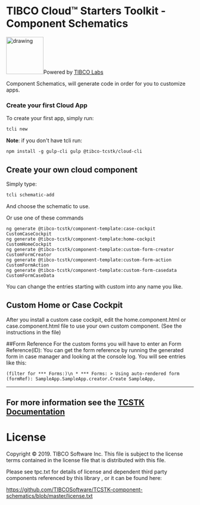 # TIBCO Cloud™ Starters Toolkit - Component Schematics
<img src="https://community.tibco.com/sites/default/files/tibco_labs_final_with_tm2-01.png" alt="drawing" width="100"/>Powered by [TIBCO Labs](https://community.tibco.com/wiki/tibco-labs)

Component Schematics, will generate code in order for you to customize apps.

### Create your first Cloud App

To create your first app, simply run:

```bash
tcli new 
```
**Note**: if you don't have tcli run:
```
npm install -g gulp-cli gulp @tibco-tcstk/cloud-cli
```

## Create your own cloud component
Simply type:
```bash
tcli schematic-add
```
And choose the schematic to use.

Or use one of these commands 
```
ng generate @tibco-tcstk/component-template:case-cockpit CustomCaseCockpit
ng generate @tibco-tcstk/component-template:home-cockpit CustomHomeCockpit
ng generate @tibco-tcstk/component-template:custom-form-creator CustomFormCreator
ng generate @tibco-tcstk/component-template:custom-form-action CustomFormAction
ng generate @tibco-tcstk/component-template:custom-form-casedata CustomFormCaseData

```
You can change the entries starting with custom into any name you like.

## Custom Home or Case Cockpit
After you install a custom case cockpit, edit the home.component.html or case.component.html file to use your own custom component. (See the instructions in the file)


##Form Reference
For the custom forms you will have to enter an Form Reference(ID):
You can get the form reference by running the generated form in case manager and looking at the console log.
You will see entries like this:
 ```
 (filter for *** Forms:)\n * *** Forms: > Using auto-rendered form (formRef): SampleApp.SampleApp.creator.Create SampleApp,
```
---
For more information see the [TCSTK Documentation](https://tibcosoftware.github.io/TCSToolkit/Angular/docs/1.%20Getting%20Started/)
---

# License

Copyright © 2019. TIBCO Software Inc.
This file is subject to the license terms contained
in the license file that is distributed with this file.

Please see tpc.txt for details of license and dependent third party components referenced by this library , or it can be found here:
                                                                                                                                                                                                                                                                                      
https://github.com/TIBCOSoftware/TCSTK-component-schematics/blob/master/license.txt
